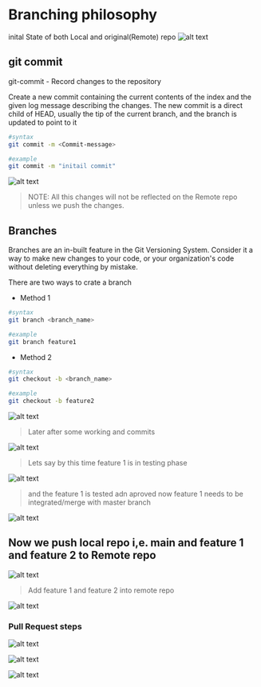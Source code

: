 # Branching philosophy #

inital State of both Local and original(Remote) repo 
![alt text](image.png)

## git commit ##
git-commit - Record changes to the repository

Create a new commit containing the current contents of the index and the given log message describing the changes. The new commit is a direct child of HEAD, usually the tip of the current branch, and the branch is updated to point to it 

```bash
#syntax
git commit -m <Commit-message>

#example
git commit -m "initail commit"
```

![alt text](image-1.png)

> NOTE: All this changes will not be reflected on the Remote repo unless we push the changes.


## Branches ##

Branches are an in-built feature in the Git Versioning System. Consider it a way to make new changes to your code, or your organization's code without deleting everything by mistake. 

There are two ways to crate a branch 

* Method 1
```bash
#syntax
git branch <branch_name> 

#example
git branch feature1
```



* Method 2
```bash
#syntax
git checkout -b <branch_name> 

#example
git checkout -b feature2
```

![alt text](image-2.png)

> Later after some working and commits 

![alt text](image-3.png)

> Lets say by this time feature 1 is in testing phase 

![alt text](image-4.png)

> and the feature 1 is tested adn aproved now feature 1 needs to be integrated/merge with master branch

![alt text](image-5.png)

## Now we push local repo i,e. main and feature 1 and feature 2 to Remote repo 

![alt text](image-6.png)

> Add feature 1 and feature 2 into remote repo

![alt text](image-7.png)


### Pull Request steps

![alt text](<Screenshot 2025-02-04 102549.png>) 

![alt text](<Screenshot 2025-02-04 102613.png>)

![alt text](<Screenshot 2025-02-04 102831.png>) 






